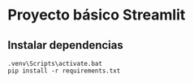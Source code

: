 # Proyecto básico Streamlit


## Instalar dependencias

```
.venv\Scripts\activate.bat
pip install -r requirements.txt
```